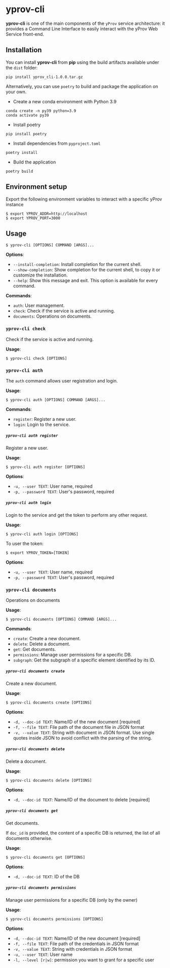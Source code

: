 # yprov-cli

**yprov-cli** is one of the main components of the `yProv` service architecture: it provides a Command Line Interface to easily interact with the yProv Web Service front-end.


## Installation

You can install **yprov-cli** from **pip** using the build artifacts available under the `dist` folder:

```
pip install yprov_cli-1.0.0.tar.gz
```

Alternatively, you can use `poetry` to build and package the application on your own.

* Create a new conda environment with Python 3.9
```
conda create -n py39 python=3.9
conda activate py39
```

- Install poetry
```
pip install poetry
```

- Install dependencies from `pyproject.toml`
```
poetry install
```

- Build the application
```
poetry build
```

## Environment setup
Export the following environment variables to interact with a specific yProv instance
```console
$ export YPROV_ADDR=http://localhost
$ export YPROV_PORT=3000
```

## Usage

```console
$ yprov-cli [OPTIONS] COMMAND [ARGS]...
```

**Options**:

* `--install-completion`: Install completion for the current shell.
* `--show-completion`: Show completion for the current shell, to copy it or customize the installation.
* `--help`: Show this message and exit. This option is available for every command.

**Commands**:
* `auth`: User management.
* `check`: Check if the service is active and running.
* `documents`: Operations on documents.

### `yprov-cli check`

Check if the service is active and running.

**Usage**:

```console
$ yprov-cli check [OPTIONS]
```

### `yprov-cli auth`

The `auth` command allows user registration and login.

**Usage**:

```console
$ yprov-cli auth [OPTIONS] COMMAND [ARGS]...
```

**Commands**:

* `register`: Register a new user.
* `login`: Login to the service.

##### `yprov-cli auth register`

Register a new user.

**Usage**:

```console
$ yprov-cli auth register [OPTIONS]
```

**Options**:

* `-u, --user TEXT`: User name, required
* `-p, --password TEXT`: User's password, required

##### `yprov-cli auth login`

Login to the service and get the token to perform any other request.

**Usage**:

```console
$ yprov-cli auth login [OPTIONS]
```

To user the token:
```console
$ export YPROV_TOKEN=[TOKEN]
```

**Options**:

* `-u, --user TEXT`: User name, required
* `-p, --password TEXT`: User's password, required

### `yprov-cli documents`

Operations on documents

**Usage**:

```console
$ yprov-cli documents [OPTIONS] COMMAND [ARGS]...
```

**Commands**:

* `create`: Create a new document.
* `delete`: Delete a document.
* `get`: Get documents.
* `permissions`: Manage user permissions for a specific DB.
* `subgraph`: Get the subgraph of a specific element identified by its ID.

##### `yprov-cli documents create`

Create a new document.

**Usage**:

```console
$ yprov-cli documents create [OPTIONS]
```

**Options**:

* `-d, --doc-id TEXT`: Name/ID of the new document  [required]
* `-f, --file TEXT`: File path of the document file in JSON format
* `-v, --value TEXT`: String with document in JSON format. Use single quotes inside JSON to avoid conflict with the parsing of the string.

##### `yprov-cli documents delete`

Delete a document.

**Usage**:

```console
$ yprov-cli documents delete [OPTIONS]
```

**Options**:

* `-d, --doc-id TEXT`: Name/ID of the document to delete  [required]

##### `yprov-cli documents get`

Get documents.

If `doc_id` is provided, the content of a specific DB is returned, the list of all documents otherwise.

**Usage**:

```console
$ yprov-cli documents get [OPTIONS]
```

**Options**:

* `-d, --doc-id TEXT`: ID of the DB

##### `yprov-cli documents permissions`

Manage user permissions for a specific DB (only by the owner)

**Usage**:

```console
$ yprov-cli documents permissions [OPTIONS]
```

**Options**:

* `-d, --doc-id TEXT`: Name/ID of the new document  [required]
* `-f, --file TEXT`: File path of the credentials in JSON format
* `-v, --value TEXT`: String with credentials in JSON format
* `-u, --user TEXT`: User name
* `-l, --level [r|w]`: permission you want to grant for a specific user
